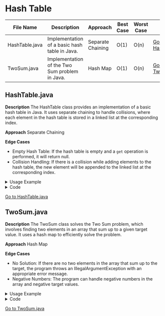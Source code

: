 

# Hash Table

| File Name      | Description                                      | Approach                                                         | Best Case | Worst Case | Go To                                                                                                                         |
|----------------|--------------------------------------------------|------------------------------------------------------------------|-----------|------------|-------------------------------------------------------------------------------------------------------------------------------|
| HashTable.java | Implementation of a basic hash table in Java.    | Separate Chaining                                                 | O(1)      | O(n)       | [Go to HashTable.java](./HashTable.java)                                                                                      |
| TwoSum.java    | Implementation of the Two Sum problem in Java.   | Hash Map                                                         | O(1)      | O(n)       | [Go to TwoSum.java](./TwoSum.java)                                                                                            |

## HashTable.java
**Description**
The HashTable class provides an implementation of a basic hash table in Java. It uses separate chaining to handle collisions, where each element in the hash table is stored in a linked list at the corresponding index.

**Approach**
Separate Chaining

**Edge Cases**
- Empty Hash Table: If the hash table is empty and a `get` operation is performed, it will return null.
- Collision Handling: If there is a collision while adding elements to the hash table, the new element will be appended to the linked list at the corresponding index.

<details>
<summary>Usage Example</summary>

```java
public static void main(String[] args) {
        HashTable myHashTable = new HashTable(10);
        myHashTable.set("grapes", 10000);
        myHashTable.set("apples", 9);
        myHashTable.displayHashTable();
    }
```
Output:
```
Index 0: null
Index 1: null
Index 2: apples
Index 3: null
Index 4: null
Index 5: null
Index 6: null
Index 7: grapes
Index 8: null
Index 9: null
```
</details>

<details>
<summary>Code</summary>

```java
public class HashTable {
    private Object[] data; // Array to store data

    public HashTable(int size) {
        data = new Object[size]; // Initialize the array with the given size
    }

    private int hash(String key) {
        int hash = 0;
        for (int i = 0; i < key.length(); i++) {
            hash = (hash + key.charAt(i) * i) % data.length; // Hash function to determine the index
        }
        return hash;
    }

    public void set(String key, Object value) {
        int index = hash(key); // Calculate the index based on the key
        data[index] = value; // Store the value at the calculated index
    }

    public Object get(String key) {
        int index = hash(key); // Calculate the index based on the key
        if (data[index] == null) {
            return null; // If the index is empty, return null
        }
        return data[index]; // Otherwise, return the value at the index
    }

    public void displayHashTable() {
        for (int i = 0; i < data.length; i++) {
            System.out.println("Index " + i + ": " + data[i]); // Display the index and its corresponding value
        }
    }
}
```
</details>

[Go to HashTable.java](./HashTable.java)

## TwoSum.java
**Description**
The TwoSum class solves the Two Sum problem, which involves finding two elements in an array that sum up to a given target value. It uses a hash map to efficiently solve the problem.

**Approach**
Hash Map

**Edge Cases**
- No Solution: If there are no two elements in the array that sum up to the target, the program throws an IllegalArgumentException with an appropriate error message.
- Negative Numbers: The program can handle negative numbers in the array and negative target values.

<details>
<summary>Usage Example</summary>

```java
public static void main(String[] args) {
    int[] nums = { 2, 7, 11, 15 };
    int target = 9;
    int[] result = TwoSum.twoSum(nums, target);
    System.out.println("Indices: " + result[0] + ", " + result[1]);
    System.out.println("Values: " + nums[result[0]] + ", " + nums[result[1]]);
}
```
Output:
```
Indices: 0, 1
Values: 2, 7
```
</details>

<details>
<summary>Code</summary>

```java
import java.util.HashMap;
import java.util.Map;

public class TwoSum {
    public static int[] twoSum(int[] nums, int target) {
        Map<Integer, Integer> map = new HashMap<>();

        for (int i = 0; i < nums.length; i++) {
            int complement = target - nums[i];
            if (map.containsKey(complement)) {
                return new int[] { map.get(complement), i };
            }
            map.put(nums[i], i);
        }

        throw new IllegalArgumentException("No two elements sum up to the target.");
    }
}
```
</details>

[Go to TwoSum.java](./TwoSum.java)
